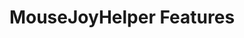 ﻿---
lang: en
title: MouseJoyHelper Features
sections:
  - section_id: features
    type: section_content
    background: gray
    image: /:pagelang:/images/MouseJoyHelper/0.png
    image_alt: MouseJoyHelper Welcome page
    title: MouseJoyHelper
    content: >-
        With ***MouseJoyHelper*** you can use the mouse with a joystick
  - section_id: features
    type: section_content
    background: gray
    image: /:pagelang:/images/MouseJoyHelper/1.png
    image_alt: MouseJoyHelper setup to help with mouse mobility issues using a joystick
    title:  
    content: >-
      Do you need to use a joystick to move the mouse pointer?


      *** MouseJoyHelper *** can help you get there!
    

      * Decide if you want the MouseJoyHelper wizard to be activated when MouseHelper starts

      * Connect the physical device (joystick) to your system and select it so that MouseJoyHelper can use it.
      
      * If the pointer moves because your hand is shaking too much, you can modify its sensitivity to suit your needs.
  
  - section_id: features
    type: section_content
    background: gray
    image: /:pagelang:/images/MouseJoyHelper/2.png
    image_alt: MouseHelper settings to adapt the speed of the mouse pointer
    title:  
    content: >-
      
      Having trouble moving the mouse pointer with the JoyStick?


      * Easily increase or decrease mouse speed under normal conditions.

      * Set another speed by pressing one of the buttons on your joystick (JoyStick) to function as a throttle or brake

  - section_id: features
    type: section_content
    background: gray
    image: /:pagelang:/images/MouseJoyHelper/3.png
    image_alt: JoyStick Button Configuration with MouseJoyHelper
    title:  
    content: >-
      
      ***MouseJoyHelper*** is fully configurable!

      * You can simulate each mouse click with one of the buttons on your JoyStick
      
      * And even use a button to simulate the mouse scroll wheel!


      
seo:
  title: Características de MouseJoyHelper
  description: Características de MouseJoyHelper
  extra:
    - name: 'og:type'
      value: website
      keyName: property
    - name: 'og:title'
      value: Características de MouseJoyHelper
      keyName: property
    - name: 'og:description'
      value: Características de MouseJoyHelper
      keyName: property
    - name: 'og:image'
      value: /:pagelang:/images/MouseJoyHelper/0.png
      keyName: property
      relativeUrl: true
    - name: 'twitter:card'
      value: summary_large_image
    - name: 'twitter:title'
      value: Características de MouseJoyHelper
    - name: 'twitter:description'
      value: Esta es la página de características de MouseJoyHelper
    - name: 'twitter:image'
      value: /:pagelang:/images/MouseJoyHelper/0.png
      relativeUrl: true
layout: landing
---
